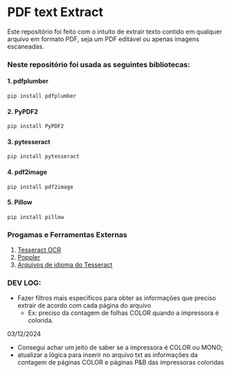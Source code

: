 # PDF text Extract
Este repositório foi feito com o intuito de extrair texto contido em qualquer arquivo em formato PDF, seja um PDF editável ou apenas imagens escaneadas.

### Neste repositório foi usada as seguintes bibliotecas:
#### 1. pdfplumber
```
pip install pdfplumber
```

#### 2. PyPDF2
```
pip install PyPDF2
```

#### 3. pytesseract
```
pip install pytesseract
```

#### 4. pdf2image
```
pip install pdf2image
```

#### 5. Pillow
```
pip install pillow
```

### Progamas e Ferramentas Externas
1. [Tesseract OCR](https://github.com/tesseract-ocr/tesseract)
2. [Poppler](https://github.com/oschwartz10612/poppler-windows/releases)
3. [Arquivos de idioma do Tesseract](https://github.com/tesseract-ocr/tessdata)

### DEV LOG:
- Fazer filtros mais específicos para obter as informações que preciso extrair de acordo com cada página do arquivo 
    - Ex: preciso da contagem de folhas COLOR quando a impressora é colorida.

03/12/2024
- Consegui achar um jeito de saber se a impressora é COLOR ou MONO;
- atualizar a lógica para inserir no arquivo txt as informações da contagem de páginas COLOR e páginas P&B das impressoras coloridas
